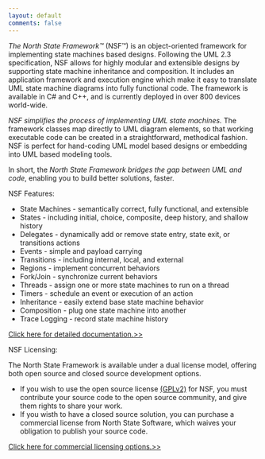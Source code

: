 ```yaml
---
layout: default
comments: false
---
```


*The North State Framework&trade;* (NSF&trade;) is
an object-oriented framework for implementing state machines based designs. Following
the UML 2.3 specification, NSF allows for highly modular and extensible designs
by supporting state machine inheritance and composition. It includes an application
framework and execution engine which make it easy to translate UML state machine
diagrams into fully functional code. The framework is available in C# and C++, and
is currently deployed in over 800 devices world-wide.

*NSF simplifies the process of implementing UML state machines.*
The framework classes map directly to UML diagram elements, so that working executable
code can be created in a straightforward, methodical fashion. NSF is perfect for
hand-coding UML model based designs or embedding into UML based modeling tools.&nbsp;

In short, the *North State Framework bridges the gap between
UML and code*, enabling you to build better solutions, faster.

NSF Features:

* State Machines - semantically correct, fully functional, and extensible
* States - including initial, choice, composite, deep history, and shallow history
* Delegates - dynamically add or remove state entry, state exit, or transitions actions
* Events - simple and payload carrying
* Transitions - including internal, local, and external
* Regions - implement concurrent behaviors
* Fork/Join - synchronize current behaviors
* Threads - assign one or more state machines to run on a thread
* Timers - schedule an event or execution of an action
* Inheritance - easily extend base state machine behavior
* Composition - plug one state machine into another
* Trace Logging - record state machine history

[Click here for detailed documentation.>>](./Documentation/index.html)

NSF Licensing:

The North State Framework is available under a dual license model, offering both open source
and closed source development options.

* If you wish to use the open source license [(GPLv2)](http://www.gnu.org/licenses/gpl-2.0.html) for NSF, you must contribute
your source code to the open source community, and give them rights to share 
your work.
* If you wisth to have a closed source solution, you can purchase a commercial license
from North State Software, which waives your obligation to publish your source 
code.

[Click here for commercial licensing options.>>](http://northstatesoftware.com/uml-state-machine-code-generation-framework-license.html)

